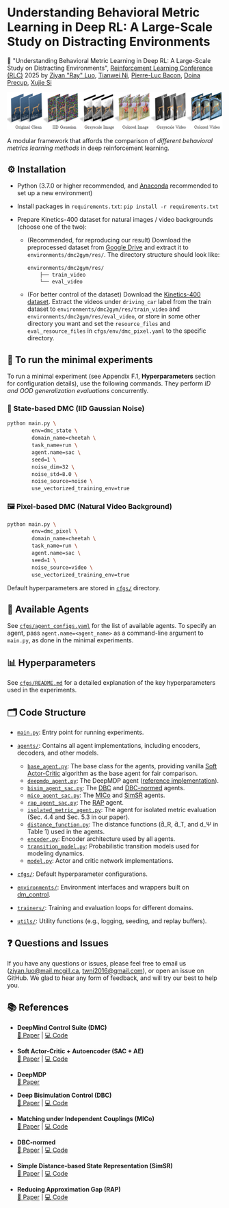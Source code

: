 # Understanding Behavioral Metric Learning in Deep RL: A Large-Scale Study on Distracting Environments

📄 "Understanding Behavioral Metric Learning in Deep RL: A Large-Scale Study on Distracting Environments", [Reinforcement Learning Conference (RLC)](https://rl-conference.cc/) 2025
by [Ziyan "Ray" Luo](https://zyluo.netlify.app/), [Tianwei Ni](https://twni2016.github.io/), [Pierre-Luc Bacon](https://pierrelucbacon.com/), [Doina Precup](https://mila.quebec/en/directory/doina-precup), [Xujie Si](https://www.cs.toronto.edu/~six/)

<p align="center">
  <img src="environments/noise_illustration.png" alt="Examples of background noise settings in pixel-based domains." width="800"/>
</p>

A modular framework that affords the comparison of *different behavioral metrics learning methods* in deep reinforcement learning.


## ⚙️ Installation
- Python (3.7.0 or higher recommended, and [Anaconda](https://www.anaconda.com/) recommended to set up a new environment)

- Install packages in `requirements.txt`: `pip install -r requirements.txt`

- Prepare Kinetics-400 dataset for natural images / video backgrounds (choose one of the two): 
    - (Recommended, for reproducing our result) Download the preprocessed dataset from [Google Drive](https://drive.google.com/file/d/1dkrB_2RWztCrEp_0A4UiEYtkqILgo5Hv/view?usp=sharing) and extract it to `environments/dmc2gym/res/`. The directory structure should look like:
        ```
        environments/dmc2gym/res/
            ├── train_video
            └── eval_video
        ```

    - (For better control of the dataset) Download the [Kinetics-400 dataset](https://github.com/Showmax/kinetics-downloader). Extract the videos under `driving_car` label from the train dataset to `environments/dmc2gym/res/train_video` and `environments/dmc2gym/res/eval_video`, or store in some other directory you want and set the `resource_files` and `eval_resource_files` in `cfgs/env/dmc_pixel.yaml` to the specific directory.

## 🚀 To run the minimal experiments

To run a minimal experiment (see Appendix F.1, **Hyperparameters** section for configuration details), use the following commands. They perform *ID and OOD generalization evaluations* concurrently.

### 🧪 State-based DMC (IID Gaussian Noise)

```bash
python main.py \
        env=dmc_state \
        domain_name=cheetah \
        task_name=run \
        agent.name=sac \
        seed=1 \
        noise_dim=32 \
        noise_std=8.0 \
        noise_source=noise \
        use_vectorized_training_env=true
```

### 🖼️ Pixel-based DMC (Natural Video Background)

```bash
python main.py \
        env=dmc_pixel \
        domain_name=cheetah \
        task_name=run \
        agent.name=sac \
        seed=1 \
        noise_source=video \
        use_vectorized_training_env=true
```

Default hyperparameters are stored in [`cfgs/`](https://github.com/Rayluo-mila/understanding-metric-learning/tree/main/cfgs) directory.


## 🧠 Available Agents

See [`cfgs/agent_configs.yaml`](https://github.com/Rayluo-mila/understanding-metric-learning/blob/main/cfgs/agent_configs.yaml) for the list of available agents. To specify an agent, pass `agent.name=<agent_name>` as a command-line argument to `main.py`, as done in the minimal experiments.

## 📊 Hyperparameters

See [`cfgs/README.md`](https://github.com/Rayluo-mila/understanding-metric-learning/blob/main/cfgs/README.md) for a detailed explanation of the key hyperparameters used in the experiments.

## 🗂️ Code Structure

- [`main.py`](https://github.com/Rayluo-mila/understanding-metric-learning/blob/main/main.py): Entry point for running experiments.

- [`agents/`](https://github.com/Rayluo-mila/understanding-metric-learning/tree/main/agents): Contains all agent implementations, including encoders, decoders, and other models.
    - [`base_agent.py`](https://github.com/Rayluo-mila/understanding-metric-learning/blob/main/agents/base_agent.py): The base class for the agents, providing vanilla [Soft Actor-Critic](https://github.com/haarnoja/sac) algorithm as the base agent for fair comparison.
    - [`deepmdp_agent.py`](https://github.com/Rayluo-mila/understanding-metric-learning/blob/main/agents/deepmdp_agent.py): The DeepMDP agent ([reference implementation](https://github.com/facebookresearch/deep_bisim4control/blob/main/agent/deepmdp_agent.py)).
    - [`bisim_agent_sac.py`](https://github.com/Rayluo-mila/understanding-metric-learning/blob/main/agents/bisim_agent_sac.py): The [DBC](https://github.com/google-deepmind/dm_control) and [DBC-normed](https://github.com/metekemertas/RobustBisimulation) agents.
    - [`mico_agent_sac.py`](https://github.com/Rayluo-mila/understanding-metric-learning/blob/main/agents/mico_agent_sac.py): The [MICo](https://github.com/google-research/google-research/blob/bb19948d367f3337c16176232e86069bf36b0bf5/mico) and [SimSR](https://github.com/bit1029public/SimSR) agents.
    - [`rap_agent_sac.py`](https://github.com/Rayluo-mila/understanding-metric-learning/blob/main/agents/rap_agent_sac.py): The [RAP](https://github.com/jianda-chen/RAP_distance) agent.
    - [`isolated_metric_agent.py`](https://github.com/Rayluo-mila/understanding-metric-learning/blob/main/agents/isolated_metric_agent.py): The agent for isolated metric evaluation (Sec. 4.4 and Sec. 5.3 in our paper).
    - [`distance_function.py`](https://github.com/Rayluo-mila/understanding-metric-learning/blob/main/agents/distance_function.py): The distance functions (d̂_R, d̂_T, and d_Ψ in Table 1) used in the agents.
    - [`encoder.py`](https://github.com/Rayluo-mila/understanding-metric-learning/blob/main/agents/encoder.py): Encoder architecture used by all agents.
    - [`transition_model.py`](https://github.com/Rayluo-mila/understanding-metric-learning/blob/main/agents/transition_model.py): Probabilistic transition models used for modeling dynamics.
    - [`model.py`](https://github.com/Rayluo-mila/understanding-metric-learning/blob/main/agents/model.py): Actor and critic network implementations.

- [`cfgs/`](https://github.com/Rayluo-mila/understanding-metric-learning/tree/main/cfgs): Default hyperparameter configurations.

- [`environments/`](https://github.com/Rayluo-mila/understanding-metric-learning/tree/main/environments): Environment interfaces and wrappers built on [dm_control](https://github.com/google-deepmind/dm_control).

- [`trainers/`](https://github.com/Rayluo-mila/understanding-metric-learning/tree/main/trainers): Training and evaluation loops for different domains.

- [`utils/`](https://github.com/Rayluo-mila/understanding-metric-learning/tree/main/utils): Utility functions (e.g., logging, seeding, and replay buffers).


## ❓ Questions and Issues
If you have any questions or issues, please feel free to email us (ziyan.luo@mail.mcgill.ca, twni2016@gmail.com), or open an issue on GitHub. We glad to hear any form of feedback, and will try our best to help you.


## 📚 References

- **DeepMind Control Suite (DMC)**  
  [📄 Paper](https://arxiv.org/abs/1801.00690) | [💻 Code](https://github.com/google-deepmind/dm_control)

- **Soft Actor-Critic + Autoencoder (SAC + AE)**  
  [📄 Paper](https://arxiv.org/abs/1910.01741) | [💻 Code](https://github.com/denisyarats/pytorch_sac_ae)

- **DeepMDP**  
  [📄 Paper](https://proceedings.mlr.press/v97/gelada19a.html)

- **Deep Bisimulation Control (DBC)**  
  [📄 Paper](https://arxiv.org/abs/2006.10742) | [💻 Code](https://github.com/facebookresearch/deep_bisim4control)

- **Matching under Independent Couplings (MICo)**  
  [📄 Paper](https://proceedings.neurips.cc/paper_files/paper/2021/hash/fd06b8ea02fe5b1c2496fe1700e9d16c-Abstract.html) | [💻 Code](https://github.com/google-research/google-research/blob/bb19948d367f3337c16176232e86069bf36b0bf5/mico)

- **DBC-normed**  
  [📄 Paper](https://arxiv.org/abs/2110.14096) | [💻 Code](https://github.com/metekemertas/RobustBisimulation)

- **Simple Distance-based State Representation (SimSR)**  
  [📄 Paper](https://arxiv.org/abs/2112.15303) | [💻 Code](https://github.com/bit1029public/SimSR)

- **Reducing Approximation Gap (RAP)**  
  [📄 Paper](https://proceedings.neurips.cc/paper_files/paper/2022/hash/eda9523faa5e7191aee1c2eaff669716-Abstract-Conference.html) | [💻 Code](https://github.com/jianda-chen/RAP_distance)




